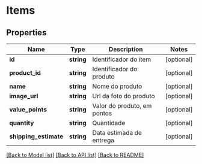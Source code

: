 # Items

## Properties
Name | Type | Description | Notes
------------ | ------------- | ------------- | -------------
**id** | **string** | Identificador do item | [optional] 
**product_id** | **string** | Identificador do produto | [optional] 
**name** | **string** | Nome do produto | [optional] 
**image_url** | **string** | Url da foto do produto | [optional] 
**value_points** | **string** | Valor do produto, em pontos | [optional] 
**quantity** | **string** | Quantidade | [optional] 
**shipping_estimate** | **string** | Data estimada de entrega | [optional] 

[[Back to Model list]](../README.md#documentation-for-models) [[Back to API list]](../README.md#documentation-for-api-endpoints) [[Back to README]](../README.md)


